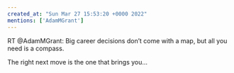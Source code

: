 ```yaml
---
created_at: "Sun Mar 27 15:53:20 +0000 2022"
mentions: ['AdamMGrant']
---
```


RT @AdamMGrant: Big career decisions don’t come with a map, but all you need is a compass.

The right next move is the one that brings you…